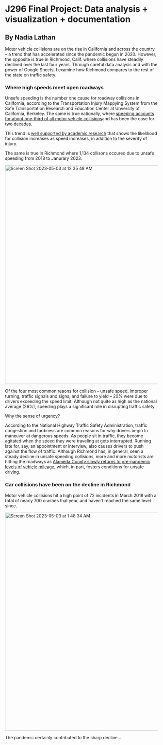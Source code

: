 # J296 Final Project: Data analysis + visualization + documentation

## By Nadia Lathan

Motor vehicle collisions are on the rise in California and across the country – a trend that has accelerated since the pandemic begun in 2020. However, the opposite is true in Richmond, Calif. where collisions have steadily declined over the last four years. Through careful data analysis and with the power of Google Sheets, I examine how Richmond compares to the rest of the state on traffic safety.

### Where high speeds meet open roadways
Unsafe speeding is the number one cause for roadway collisions in California, according to the Transportation Injury Mappying System from the Safe Transportation Research and Education Center at Unversity of California, Berkeley. The same is true nationally, where [speeding accounts for about one-third of all motor vehicle collisions](https://www.nhtsa.gov/risky-driving/speeding)and has been the case for two decades.

This trend is [well supported by academic research](https://safety.fhwa.dot.gov/speedmgt/ref_mats/fhwasa1304/Resources3/08%20-%20The%20Relation%20Between%20Speed%20and%20Crashes.pdf) that shows the likelihood for collision increases as speed increases, in addition to the severity of injury.

The same is true in Richmond where 1,134 collisons occured due to unsafe speeding from 2018 to Janurary 2023.

<img width="719" alt="Screen Shot 2023-05-03 at 12 35 48 AM" src="https://user-images.githubusercontent.com/123508219/235856541-70198314-80a1-486c-acbd-1fdb097ed7ad.png">

Of the four most common reaons for collision – unsafe speed, improper turning, traffic signals and signs, and failure to yield – 20% were due to drivers exceeding the speed limit. Although not quite as high as the national average (29%), speeding plays a significant role in disrupting traffic safety.

Why the sense of urgency?

According to the National Highway Traffic Safety Administration, traffic congestion and tardiness are common reasons for why drivers begin to maneuver at dangerous speeds. As people sit in traffic, they become agitated when the speed they were traveling at gets interrupted. Running late for, say, an appointment or interview, also causes drivers to push against the flow of traffic. Although Richmond has, in general, seen a steady decline in unsafe speeding collisions, more and more motorists are hitting the roadways as [Alameda County slowly returns to pre-pandemic levels of vehicle mileage](https://tims.berkeley.edu/covid19.php), which, in part, fosters conditions for unsafe driving.

### Car collisions have been on the decline in Richmond

Motor vehicle collisions hit a high point of 72 incidents in March 2018 with a total of nearly 700 crashes that year, and haven't reached the same level since.

<img width="716" alt="Screen Shot 2023-05-03 at 1 48 34 AM" src="https://user-images.githubusercontent.com/123508219/235870941-ff7c75af-84fb-4b74-807e-cae3c5a42ba2.png">

The pandemic certainly contributed to the sharp decline...


